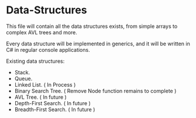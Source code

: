 # Data-Structures
This file will contain all the data structures exists, from simple arrays to complex AVL trees and more.

Every data structure will be implemented in generics, and it will be written in C# in regular console applications.

Existing data structures:

 - Stack.
 - Queue.
 - Linked List. ( In Process )
 - Binary Search Tree. ( Remove Node function remains to complete )
 - AVL Tree. ( In future )
 - Depth-First Search. ( In future )
 - Breadth-First Search. ( In future )